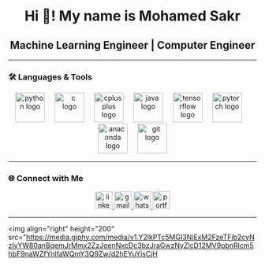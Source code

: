 <div align="center">
  <h1 align="center">Hi 👋! My name is Mohamed Sakr</h1>
  <h2 align="center">Machine Learning Engineer | Computer Engineer</h2>
</div>

---

### 🛠️ Languages & Tools
<div align="center"> 
  <img src="https://skillicons.dev/icons?i=py" height="60" alt="python logo" /> 
  <img width="12" />
  <img src="https://cdn.jsdelivr.net/gh/devicons/devicon/icons/c/c-original.svg" height="60" alt="c logo" /> 
  <img width="12" />
  <img src="https://cdn.jsdelivr.net/gh/devicons/devicon/icons/cplusplus/cplusplus-original.svg" height="60" alt="cplusplus logo" /> 
  <img width="12" />
  <img src="https://cdn.jsdelivr.net/gh/devicons/devicon/icons/java/java-original.svg" height="60" alt="java logo" /> 
  <img width="12" />
  <img src="https://cdn.jsdelivr.net/gh/devicons/devicon/icons/tensorflow/tensorflow-original.svg" height="60" alt="tensorflow logo" /> 
  <img width="12" />
  <img src="https://cdn.jsdelivr.net/gh/devicons/devicon/icons/pytorch/pytorch-original.svg" height="60" alt="pytorch logo" /> 
  <img width="12" />
  <img src="https://cdn.jsdelivr.net/gh/devicons/devicon/icons/anaconda/anaconda-original.svg" height="60" alt="anaconda logo" /> 
  <img width="12" />
  <img src="https://cdn.jsdelivr.net/gh/devicons/devicon/icons/git/git-original.svg" height="60" alt="git logo" /> 
</div>

---

### 🌐 Connect with Me
<div align="center"> 
  <a href="https://www.linkedin.com/in/mohamed-sakr-15b674279" target="_blank"> 
    <img src="https://img.shields.io/static/v1?message=LinkedIn&logo=linkedin&label=&color=0077B5&logoColor=white&labelColor=&style=for-the-badge" height="35" alt="linkedin logo" /> 
  </a> 
  <a href="mailto:mo.sakr140@gmail.com"> 
    <img src="https://img.shields.io/static/v1?message=Gmail&logo=gmail&label=&color=D14836&logoColor=white&labelColor=&style=for-the-badge" height="35" alt="gmail logo" /> 
  </a> 
  <a href="https://wa.me/2001009252592"> 
    <img src="https://img.shields.io/static/v1?message=WhatsApp&logo=whatsapp&label=&color=25D366&logoColor=white&labelColor=&style=for-the-badge" height="35" alt="whatsapp logo" /> 
  </a> 
  <a href="https://m0hamedsakr.github.io/Portofilio/"> 
    <img src="https://img.shields.io/static/v1?message=Portfolio&logo=google-chrome&label=&color=4285F4&logoColor=white&labelColor=&style=for-the-badge" height="35" alt="portfolio logo" /> 
  </a> 
</div>

---

<img align="right" height="200" src="https://media.giphy.com/media/v1.Y2lkPTc5MGI3NjExM2FzeTFjb2cyNzIyYW80anBqemJrMmx2ZzJoenNxcDc3bzJraGwzNyZlcD12MV9pbnRlcm5hbF9naWZfYnlfaWQmY3Q9Zw/d2hEYuYjsCjH
